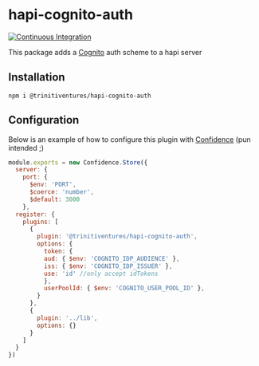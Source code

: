 # hapi-cognito-auth

[![Continuous Integration](https://github.com/trinitiventures/hapi-cognito-auth/actions/workflows/ci.yml/badge.svg)](https://github.com/trinitiventures/hapi-cognito-auth/actions/workflows/ci.yml)

This package adds a [Cognito](https://aws.amazon.com/cognito/) auth scheme to a hapi server

## Installation
```console
npm i @trinitiventures/hapi-cognito-auth
```

## Configuration
Below is an example of how to configure this plugin with [Confidence](https://github.com/hapipal/confidence) (pun intended ;)
```javascript
module.exports = new Confidence.Store({
  server: {
    port: {
      $env: 'PORT',
      $coerce: 'number',
      $default: 3000
    },
  register: {
    plugins: [
      {
        plugin: '@trinitiventures/hapi-cognito-auth',
        options: {
          token: {
          aud: { $env: 'COGNITO_IDP_AUDIENCE' },
          iss: { $env: 'COGNITO_IDP_ISSUER' },
          use: 'id' //only accept idTokens
          },
          userPoolId: { $env: 'COGNITO_USER_POOL_ID' },
        }
      },
      {
        plugin: '../lib',
        options: {}
      }
    ]
  }
})
```
